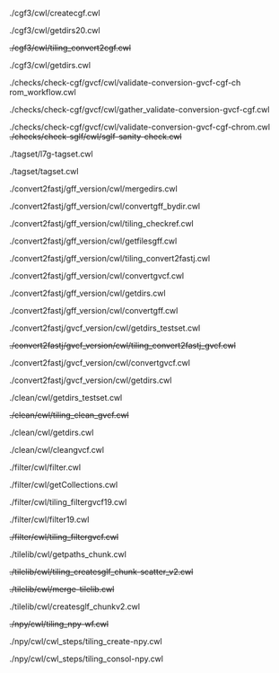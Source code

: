 ./cgf3/cwl/createcgf.cwl

./cgf3/cwl/getdirs20.cwl

<s>./cgf3/cwl/tiling_convert2cgf.cwl</s>

./cgf3/cwl/getdirs.cwl

./checks/check-cgf/gvcf/cwl/validate-conversion-gvcf-cgf-ch
rom_workflow.cwl

./checks/check-cgf/gvcf/cwl/gather_validate-conversion-gvcf-cgf.cwl

./checks/check-cgf/gvcf/cwl/validate-conversion-gvcf-cgf-chrom.cwl
<s>./checks/check-sglf/cwl/sglf-sanity-check.cwl</s>

./tagset/l7g-tagset.cwl

./tagset/tagset.cwl

./convert2fastj/gff_version/cwl/mergedirs.cwl

./convert2fastj/gff_version/cwl/convertgff_bydir.cwl

./convert2fastj/gff_version/cwl/tiling_checkref.cwl

./convert2fastj/gff_version/cwl/getfilesgff.cwl

./convert2fastj/gff_version/cwl/tiling_convert2fastj.cwl

./convert2fastj/gff_version/cwl/convertgvcf.cwl

./convert2fastj/gff_version/cwl/getdirs.cwl

./convert2fastj/gff_version/cwl/convertgff.cwl

./convert2fastj/gvcf_version/cwl/getdirs_testset.cwl

<s>./convert2fastj/gvcf_version/cwl/tiling_convert2fastj_gvcf.cwl</s>

./convert2fastj/gvcf_version/cwl/convertgvcf.cwl

./convert2fastj/gvcf_version/cwl/getdirs.cwl

./clean/cwl/getdirs_testset.cwl

<s>./clean/cwl/tiling_clean_gvcf.cwl</s>

./clean/cwl/getdirs.cwl

./clean/cwl/cleangvcf.cwl

./filter/cwl/filter.cwl

./filter/cwl/getCollections.cwl

./filter/cwl/tiling_filtergvcf19.cwl

./filter/cwl/filter19.cwl

<s>./filter/cwl/tiling_filtergvcf.cwl</s>

./tilelib/cwl/getpaths_chunk.cwl

<s>./tilelib/cwl/tiling_createsglf_chunk-scatter_v2.cwl</s>

<s>./tilelib/cwl/merge-tilelib.cwl</s>

./tilelib/cwl/createsglf_chunkv2.cwl

<s>./npy/cwl/tiling_npy-wf.cwl</s>

./npy/cwl/cwl_steps/tiling_create-npy.cwl

./npy/cwl/cwl_steps/tiling_consol-npy.cwl
